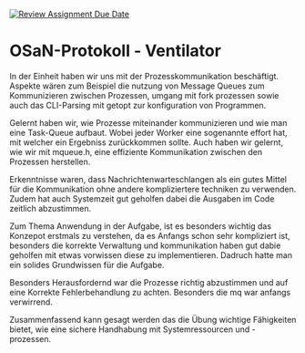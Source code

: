 [![Review Assignment Due Date](https://classroom.github.com/assets/deadline-readme-button-22041afd0340ce965d47ae6ef1cefeee28c7c493a6346c4f15d667ab976d596c.svg)](https://classroom.github.com/a/H1vNwaly)
# OSaN-Protokoll - Ventilator

In der Einheit haben wir uns mit der Prozesskommunikation beschäftigt. Aspekte wären zum Beispiel die nutzung von Message Queues zum Kommunizieren zwischen Prozessen, umgang mit fork prozessen sowie auch das CLI-Parsing mit getopt zur konfiguration von Programmen.

Gelernt haben wir, wie Prozesse miteinander kommunizieren und wie man eine Task-Queue aufbaut. Wobei jeder Worker eine sogenannte effort hat, mit welcher ein Ergebniss zurückkommen sollte. Auch haben wir gelernt, wie wir mit mqueue.h, eine effiziente Kommunikation zwischen den Prozessen herstellen. 

Erkenntnisse waren, dass Nachrichtenwarteschlangen als ein gutes Mittel für die Kommunikation ohne andere kompliziertere techniken zu verwenden. Zudem hat auch Systemzeit gut geholfen dabei die Ausgaben im Code zeitlich abzustimmen.

Zum Thema Anwendung in der Aufgabe, ist es besonders wichtig das Konzepot erstmals zu verstehen, da es Anfangs schon sehr kompliziert ist, besonders die korrekte Verwaltung und kommunikation haben gut dabie geholfen mit etwas vorwissen diese zu implementieren. Dadruch hatte man ein solides Grundwissen für die Aufgabe.

Besonders Herausfordernd war die Prozesse richtig abzustimmen und auf eine Korrekte Fehlerbehandlung zu achten. Besonders die mq war anfangs verwirrend.

Zusammenfassend kann gesagt werden das die Übung wichtige Fähigkeiten bietet, wie eine sichere Handhabung mit Systemressourcen und -prozessen.



